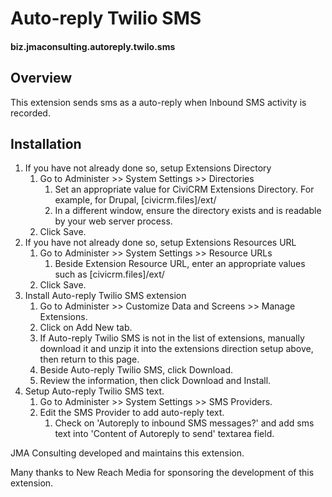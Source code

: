 # Auto-reply Twilio SMS

#### biz.jmaconsulting.autoreply.twilo.sms

## Overview

This extension sends sms as a auto-reply when Inbound SMS activity is recorded.

## Installation

1. If you have not already done so, setup Extensions Directory
    1. Go to Administer >> System Settings >> Directories
        1. Set an appropriate value for CiviCRM Extensions Directory. For example, for Drupal, [civicrm.files]/ext/
        1. In a different window, ensure the directory exists and is readable by your web server process.
    1. Click Save.
1. If you have not already done so, setup Extensions Resources URL
    1. Go to Administer >> System Settings >> Resource URLs
        1. Beside Extension Resource URL, enter an appropriate values such as [civicrm.files]/ext/
    1. Click Save.
1. Install Auto-reply Twilio SMS extension
    1. Go to Administer >> Customize Data and Screens >> Manage Extensions.
    1. Click on Add New tab.
    1. If Auto-reply Twilio SMS is not in the list of extensions, manually download it and unzip it into the extensions direction setup above, then return to this page.
    1. Beside Auto-reply Twilio SMS, click Download.
    1. Review the information, then click Download and Install.
1. Setup Auto-reply Twilio SMS text.
    1. Go to Administer >> System Settings >> SMS Providers.
    1. Edit the SMS Provider to add auto-reply text.
        1. Check on 'Autoreply to inbound SMS messages?' and add sms text into 'Content of Autoreply to send' textarea field.

JMA Consulting developed and maintains this extension.

Many thanks to New Reach Media for sponsoring the development of this extension.

